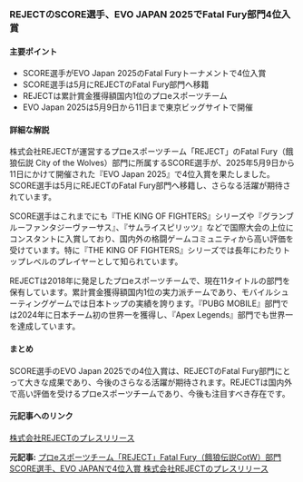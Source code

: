 ### REJECTのSCORE選手、EVO JAPAN 2025でFatal Fury部門4位入賞

#### 主要ポイント
- SCORE選手がEVO Japan 2025のFatal Furyトーナメントで4位入賞
- SCORE選手は5月にREJECTのFatal Fury部門へ移籍
- REJECTは累計賞金獲得額国内1位のプロeスポーツチーム
- EVO Japan 2025は5月9日から11日まで東京ビッグサイトで開催

#### 詳細な解説
株式会社REJECTが運営するプロeスポーツチーム「REJECT」のFatal Fury（餓狼伝説 City of the Wolves）部門に所属するSCORE選手が、2025年5月9日から11日にかけて開催された『EVO Japan 2025』で4位入賞を果たしました。SCORE選手は5月にREJECTのFatal Fury部門へ移籍し、さらなる活躍が期待されています。

SCORE選手はこれまでにも『THE KING OF FIGHTERS』シリーズや『グランブルーファンタジーヴァーサス』、『サムライスピリッツ』などで国際大会の上位にコンスタントに入賞しており、国内外の格闘ゲームコミュニティから高い評価を受けています。特に『THE KING OF FIGHTERS』シリーズでは長年にわたりトップレベルのプレイヤーとして知られています。

REJECTは2018年に発足したプロeスポーツチームで、現在11タイトルの部門を保有しています。累計賞金獲得額国内1位の実力派チームであり、モバイルシューティングゲームでは日本トップの実績を誇ります。『PUBG MOBILE』部門では2024年に日本チーム初の世界一を獲得し、『Apex Legends』部門でも世界一を達成しています。

#### まとめ
SCORE選手のEVO Japan 2025での4位入賞は、REJECTのFatal Fury部門にとって大きな成果であり、今後のさらなる活躍が期待されます。REJECTは国内外で高い評価を受けるプロeスポーツチームであり、今後も注目すべき存在です。

#### 元記事へのリンク
[株式会社REJECTのプレスリリース](https://prtimes.jp/main/html/rd/p/000000000.000000000.html)

**元記事:** [プロeスポーツチーム「REJECT」Fatal Fury（餓狼伝説CotW）部門 SCORE選手、EVO JAPANで4位入賞 株式会社REJECTのプレスリリース](https://prtimes.jp/main/html/rd/p/000000221.000050979.html)